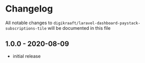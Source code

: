 # Changelog

All notable changes to `digikraaft/laravel-dashboard-paystack-subscriptions-tile` will be documented in this file

## 1.0.0 - 2020-08-09
- initial release
